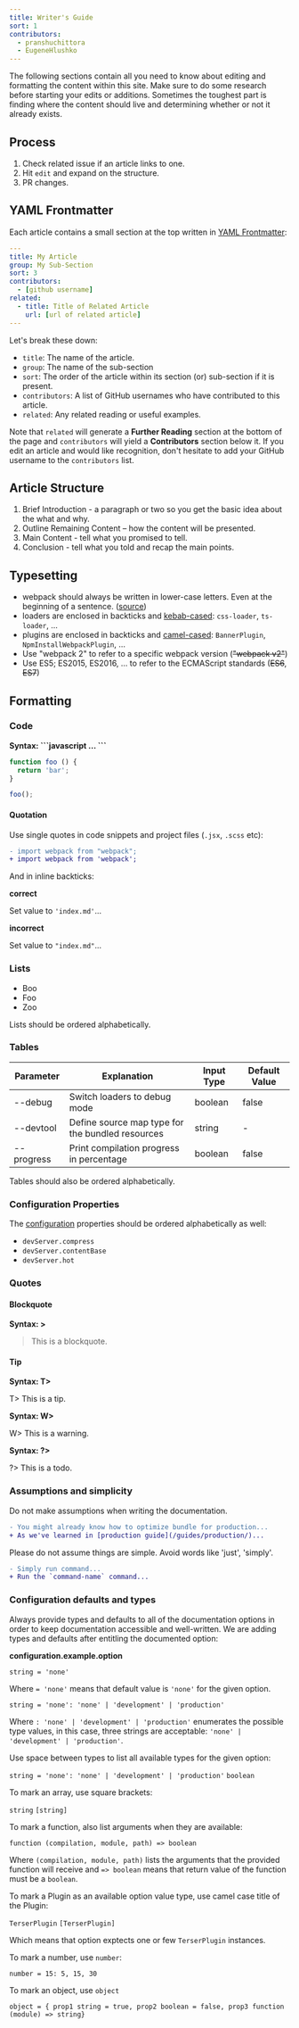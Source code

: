 ```yaml
---
title: Writer's Guide
sort: 1
contributors:
  - pranshuchittora
  - EugeneHlushko
---
```


The following sections contain all you need to know about editing and formatting the content within this site. Make sure to do some research before starting your edits or additions. Sometimes the toughest part is finding where the content should live and determining whether or not it already exists.


## Process

1. Check related issue if an article links to one.
2. Hit `edit` and expand on the structure.
3. PR changes.


## YAML Frontmatter

Each article contains a small section at the top written in [YAML Frontmatter](https://jekyllrb.com/docs/frontmatter/):

``` yaml
---
title: My Article
group: My Sub-Section
sort: 3
contributors:
  - [github username]
related:
  - title: Title of Related Article
    url: [url of related article]
---
```

Let's break these down:

- `title`: The name of the article.
- `group`: The name of the sub-section
- `sort`: The order of the article within its section (or) sub-section if it is present.
- `contributors`: A list of GitHub usernames who have contributed to this article.
- `related`: Any related reading or useful examples.

Note that `related` will generate a __Further Reading__ section at the bottom of the page and `contributors` will yield a __Contributors__ section below it. If you edit an article and would like recognition, don't hesitate to add your GitHub username to the `contributors` list.


## Article Structure

1. Brief Introduction - a paragraph or two so you get the basic idea about the what and why.
2. Outline Remaining Content – how the content will be presented.
3. Main Content - tell what you promised to tell.
4. Conclusion - tell what you told and recap the main points.


## Typesetting

- webpack should always be written in lower-case letters. Even at the beginning of a sentence. ([source](https://github.com/webpack/media#name))
- loaders are enclosed in backticks and [kebab-cased](https://en.wikipedia.org/w/index.php?title=Kebab_case): `css-loader`, `ts-loader`, …
- plugins are enclosed in backticks and [camel-cased](https://en.wikipedia.org/wiki/Camel_case): `BannerPlugin`, `NpmInstallWebpackPlugin`, …
- Use "webpack 2" to refer to a specific webpack version (~~"webpack v2"~~)
- Use ES5; ES2015, ES2016, … to refer to the ECMAScript standards (~~ES6~~, ~~ES7~~)


## Formatting

### Code

__Syntax: \`\`\`javascript … \`\`\`__

```javascript
function foo () {
  return 'bar';
}

foo();
```

#### Quotation

Use single quotes in code snippets and project files (`.jsx`, `.scss` etc):


```diff
- import webpack from "webpack";
+ import webpack from 'webpack';
```


And in inline backticks:

__correct__

Set value to `'index.md'`...

__incorrect__

Set value to `"index.md"`...


### Lists

- Boo
- Foo
- Zoo

Lists should be ordered alphabetically.

### Tables

Parameter   | Explanation                                      | Input Type | Default Value
----------- | ------------------------------------------------ | ---------- |--------------
--debug     | Switch loaders to debug mode                     | boolean    | false
--devtool   | Define source map type for the bundled resources | string     | -
--progress  | Print compilation progress in percentage         | boolean    | false

Tables should also be ordered alphabetically.

### Configuration Properties

The [configuration](/configuration) properties should be ordered alphabetically as well:

- `devServer.compress`
- `devServer.contentBase`
- `devServer.hot`

### Quotes

#### Blockquote

__Syntax: \>__

> This is a blockquote.

#### Tip

__Syntax: T\>__

T> This is a tip.

__Syntax: W\>__

W> This is a warning.

__Syntax: ?\>__

?> This is a todo.

### Assumptions and simplicity

Do not make assumptions when writing the documentation.

```diff
- You might already know how to optimize bundle for production...
+ As we've learned in [production guide](/guides/production/)...
```

Please do not assume things are simple. Avoid words like 'just', 'simply'.

```diff
- Simply run command...
+ Run the `command-name` command...
```

### Configuration defaults and types

Always provide types and defaults to all of the documentation options in order to keep documentation accessible and well-written. We are adding types and defaults after entitling the documented option:

__configuration.example.option__

`string = 'none'`

Where `= 'none'` means that default value is `'none'` for the given option.

`string = 'none': 'none' | 'development' | 'production'`

Where `: 'none' | 'development' | 'production'` enumerates the possible type values, in this case, three strings are acceptable: `'none' | 'development' | 'production'`.

Use space between types to list all available types for the given option:

`string = 'none': 'none' | 'development' | 'production'` `boolean`

To mark an array, use square brackets:

`string` `[string]`

To mark a function, also list arguments when they are available:

`function (compilation, module, path) => boolean`

Where `(compilation, module, path)` lists the arguments that the provided function will receive and `=> boolean` means that return value of the function must be a `boolean`.

To mark a Plugin as an available option value type, use camel case title of the Plugin:

`TerserPlugin` `[TerserPlugin]`

Which means that option exptects one or few `TerserPlugin` instances.

To mark a number, use `number`:

`number = 15: 5, 15, 30`

To mark an object, use `object`

`object = { prop1 string = true, prop2 boolean = false, prop3 function (module) => string}`



